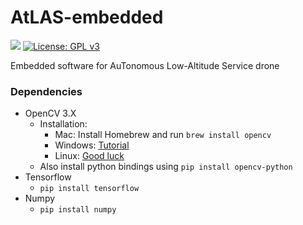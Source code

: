 # AtLAS-embedded

![](https://reposs.herokuapp.com/?path=ItsTimmy/AtLAS-server&color=blue)
[![License: GPL v3](https://img.shields.io/badge/License-GPL%20v3-blue.svg)](https://www.gnu.org/licenses/gpl-3.0)

Embedded software for AuTonomous Low-Altitude Service drone

### Dependencies

 - OpenCV 3.X
   - Installation:
     - Mac: Install Homebrew and run `brew install opencv`
     - Windows: [Tutorial](https://docs.opencv.org/3.2.0/d3/d52/tutorial_windows_install.html)
     - Linux: [Good luck](https://docs.opencv.org/trunk/d7/d9f/tutorial_linux_install.html)
   - Also install python bindings using `pip install opencv-python`
 - Tensorflow
   - `pip install tensorflow`
 - Numpy
   - `pip install numpy`